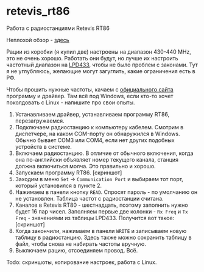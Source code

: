 # retevis_rt86
Работа с радиостанциями Retevis RT86

Неплохой обзор - [здесь](https://www.ixbt.com/live/gadgets/retevis-rt86-hidden-display-uhf-radio.html)

Рации из коробки (я купил две) настроены на диапазон 430-440 MHz, это не очень хорошо. Работать они будут, но лучше их настроить частотный диапазон на [LPD433](https://ru.wikipedia.org/wiki/LPD433), чтобы не было проблем с законами. Тут я не углубляюсь, желающие могут загуглить, какие ограничения есть в РФ.

Чтобы прошить нужные частоты, качаем с [официального сайта](https://www.retevis.com/RT86-Hidden-Display-UHF-Radio-with-flashlight-long-distance-call#A9207A) программу и драйвер. Там всё под Windows, если кто-то хочет поколдовать с Linux - напишите про свои опыты.

1. Устанавливаем драйвер, устанавливаем программу RT86, перезагружаемся.
2. Подключаем радиостанцию к компьютеру кабелем. Смотрим в диспетчере, на каком COM-порту он обнаружился в Windows. Обычно бывает COM3 или COM4, если нет других подобных устройств в системе.
3. Включаем радиостанцию. В отличие от обычного включения, когда она по-английски объявляет номер текущего канала, станция должна включиться молча. Это правильно и хорошо.
4. Запускаем программу RT86.
   [скриншот]
5. Заходим в меню `Set` -> `Communication Port` и выбираем тот порт, который установился в пункте 2.
6. Нажимаем в панели кнопку `READ`. Спросят пароль - по умолчанию он не установлен. Таблица частот с радиостанции считана.
7. Каналов в Retevis RT80 - шестнадцать, поэтому заполнить нужно будет 16 пар чисел. Заполняем первые две колонки - `Rx Freq` и `Tx Freq` - значениями из таблицы LPD433. Получится вот такое:
   [скриншот]
8. Когда закончили, нажимаем в панели `WRITE` и записываем новую таблицу в радиостанцию. Здесь также можно сохранить таблицу в файл, чтобы снова не набирать частоты вручную.
9. Выключаем рацию, отсоединяем провод. Всё.


Todo:
скриншоты, копирование настроек, работа с Linux.
